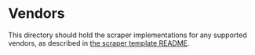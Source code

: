 # Vendors

This directory should hold the scraper implementations for any supported vendors, as described in [the scraper template README](/recidiviz/tools/scraper_template/README.md).